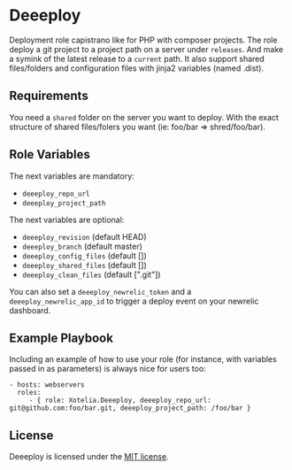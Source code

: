 Deeeploy
========

Deployment role capistrano like for PHP with composer projects. The role deploy a git project to a project path on a server under `releases`. And make a symink of the latest release to a `current` path. It also support shared files/folders and configuration files with jinja2 variables (named .dist).

Requirements
------------

You need a `shared` folder on the server you want to deploy. With the exact structure of shared files/folers you want (ie: foo/bar => shred/foo/bar).

Role Variables
--------------

The next variables are mandatory:

* `deeeploy_repo_url`
* `deeeploy_project_path`

The next variables are optional:

* `deeeploy_revision` (default HEAD)
* `deeeploy_branch` (default master)
* `deeeploy_config_files` (default [])
* `deeeploy_shared_files` (default [])
* `deeeploy_clean_files` (default [".git"])

You can also set a `deeeploy_newrelic_token` and a `deeeploy_newrelic_app_id` to trigger a deploy event on your newrelic dashboard.

Example Playbook
----------------

Including an example of how to use your role (for instance, with variables passed in as parameters) is always nice for users too:

```
- hosts: webservers
  roles:
     - { role: Xotelia.Deeeploy, deeeploy_repo_url: git@github.com:foo/bar.git, deeeploy_project_path: /foo/bar }
```

License
-------

Deeeploy is licensed under the [MIT license](LICENSE).
